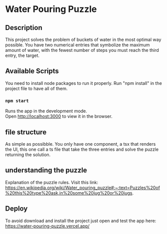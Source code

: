 # Water Pouring Puzzle

## Description

This project solves the problem of buckets of water in the most optimal way possible.  You have two numerical entries that symbolize the maximum amount of water, with the fewest number of steps you must reach the third entry, the target.

## Available Scripts

You need to install node packages to run it properly. Run "npm install" in the project file to have all of them.

### `npm start`

Runs the app in the development mode.\
Open [http://localhost:3000](http://localhost:3000) to view it in the browser.

## file structure

As simple as possibble. You only have one component, a tsx that renders the UI, this one call a ts file that take the three entries and solve the puzzle returning the solution.

## understanding the puzzle

Explanation of the puzzle rules. Visit this link: https://en.wikipedia.org/wiki/Water_pouring_puzzle#:~:text=Puzzles%20of%20this%20type%20ask,in%20some%20jug%20or%20jugs.

## Deploy

To avoid download and install the project just open and test the app here:
https://water-pouring-puzzle.vercel.app/
